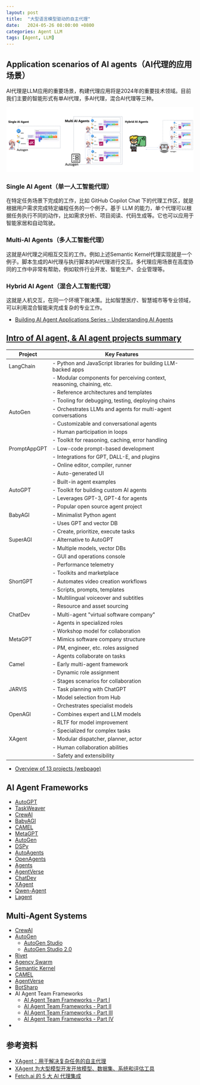 ```yaml
---
layout: post
title:  "大型语言模型驱动的自主代理"
date:   2024-05-26 08:00:00 +0800
categories: Agent LLM
tags: [Agent, LLM]
---
```


## Application scenarios of AI agents（AI代理的应用场景）
AI代理是LLM应用的重要场景，构建代理应用将是2024年的重要技术领域。目前我们主要的智能形式有单AI代理，多AI代理，混合AI代理等三种。

![](/images/2024/Agent/hybridAgent.png)

### Single AI Agent（单一人工智能代理）
在特定任务场景下完成的工作，比如 GitHub Copilot Chat 下的代理工作区，就是根据用户需求完成特定编程任务的一个例子。基于 LLM 的能力，单个代理可以根据任务执行不同的动作，比如需求分析、项目阅读、代码生成等。它也可以应用于智能家居和自动驾驶。

### Multi-AI Agents（多人工智能代理）
这就是AI代理之间相互交互的工作。例如上述Semantic Kernel代理实现就是一个例子。脚本生成的AI代理与执行脚本的AI代理进行交互。多代理应用场景在高度协同的工作中非常有帮助，例如软件行业开发、智能生产、企业管理等。

### Hybrid AI Agent（混合人工智能代理）
这就是人机交互，在同一个环境下做决策。比如智慧医疗、智慧城市等专业领域，可以利用混合智能来完成复杂的专业工作。

- [Building AI Agent Applications Series - Understanding AI Agents](https://techcommunity.microsoft.com/t5/educator-developer-blog/building-ai-agent-applications-series-understanding-ai-agents/ba-p/4046944)


## [Intro of AI agent, & AI agent projects summary](https://medium.com/@henryhengluo/intro-of-ai-agent-ai-agent-projects-summary-52f4a364ab86)

| Project       | Key Features                                                                                          |
|---------------|-------------------------------------------------------------------------------------------------------|
| LangChain     | - Python and JavaScript libraries for building LLM-backed apps                                        |
|               | - Modular components for perceiving context, reasoning, chaining, etc.                               |
|               | - Reference architectures and templates                                                              |
|               | - Tooling for debugging, testing, deploying chains                                                   |
| AutoGen       | - Orchestrates LLMs and agents for multi-agent conversations                                          |
|               | - Customizable and conversational agents                                                             |
|               | - Human participation in loops                                                                       |
|               | - Toolkit for reasoning, caching, error handling                                                     |
| PromptAppGPT  | - Low-code prompt-based development                                                                   |
|               | - Integrations for GPT, DALL-E, and plugins                                                          |
|               | - Online editor, compiler, runner                                                                     |
|               | - Auto-generated UI                                                                                   |
|               | - Built-in agent examples                                                                             |
| AutoGPT       | - Toolkit for building custom AI agents                                                               |
|               | - Leverages GPT-3, GPT-4 for agents                                                                    |
|               | - Popular open source agent project                                                                   |
| BabyAGI       | - Minimalist Python agent                                                                             |
|               | - Uses GPT and vector DB                                                                              |
|               | - Create, prioritize, execute tasks                                                                   |
| SuperAGI      | - Alternative to AutoGPT                                                                              |
|               | - Multiple models, vector DBs                                                                         |
|               | - GUI and operations console                                                                          |
|               | - Performance telemetry                                                                              |
|               | - Toolkits and marketplace                                                                            |
| ShortGPT      | - Automates video creation workflows                                                                  |
|               | - Scripts, prompts, templates                                                                         |
|               | - Multilingual voiceover and subtitles                                                               |
|               | - Resource and asset sourcing                                                                         |
| ChatDev       | - Multi-agent "virtual software company"                                                              |
|               | - Agents in specialized roles                                                                         |
|               | - Workshop model for collaboration                                                                    |
| MetaGPT       | - Mimics software company structure                                                                   |
|               | - PM, engineer, etc. roles assigned                                                                   |
|               | - Agents collaborate on tasks                                                                         |
| Camel         | - Early multi-agent framework                                                                         |
|               | - Dynamic role assignment                                                                             |
|               | - Stages scenarios for collaboration                                                                  |
| JARVIS        | - Task planning with ChatGPT                                                                          |
|               | - Model selection from Hub                                                                            |
|               | - Orchestrates specialist models                                                                      |
| OpenAGI       | - Combines expert and LLM models                                                                      |
|               | - RLTF for model improvement                                                                          |
|               | - Specialized for complex tasks                                                                       |
| XAgent        | - Modular dispatcher, planner, actor                                                                  |
|               | - Human collaboration abilities                                                                       |
|               | - Safety and extensibility                                                                            |

- [Overview of 13 projects (webpage)](https://script.google.com/macros/s/AKfycbwm6MFGFxFKHauvyj-Z34uQTJakbOFIaRTPEp9MOaBvcK5NvlLdvPbZer1lo0LjTVu1tA/exec)


## AI Agent Frameworks
- [AutoGPT](https://github.com/Significant-Gravitas/AutoGPT)
- [TaskWeaver](https://github.com/microsoft/TaskWeaver)
- [CrewAI](https://github.com/joaomdmoura/crewAI)
- [BabyAGI](https://github.com/yoheinakajima/babyagi)
- [CAMEL](https://github.com/camel-ai/camel)
- [MetaGPT](https://github.com/geekan/MetaGPT)
- [AutoGen](https://github.com/microsoft/autogen)
- [DSPy](https://github.com/stanfordnlp/dspy)
- [AutoAgents](https://github.com/Link-AGI/AutoAgents)
- [OpenAgents](https://github.com/xlang-ai/OpenAgents)
- [Agents](https://github.com/aiwaves-cn/agents)
- [AgentVerse](https://github.com/OpenBMB/AgentVerse)
- [ChatDev](https://github.com/OpenBMB/ChatDev)
- [XAgent](https://github.com/OpenBMB/XAgent)
- [Qwen-Agent](https://github.com/QwenLM/Qwen-Agent)
- [Lagent](https://github.com/InternLM/lagent)


## Multi-Agent Systems
- [CrewAI](https://www.crewai.com/)
- [AutoGen](https://microsoft.github.io/autogen/)
    - [AutoGen Studio](https://github.com/microsoft/autogen/tree/main/samples/apps/autogen-studio)
    - [AutoGen Studio 2.0](https://autogen-studio.com/autogen-studio-ui)
- [Rivet](https://rivet.ironcladapp.com/)
- [Agency Swarm](https://github.com/VRSEN/agency-swarm)
- [Semantic Kernel](https://learn.microsoft.com/en-us/semantic-kernel/overview/)
- [CAMEL](https://github.com/camel-ai/camel)
- [AgentVerse](https://github.com/OpenBMB/AgentVerse)
- [BotSharp](https://github.com/SciSharp/BotSharp)
- AI Agent Team Frameworks
    - [AI Agent Team Frameworks - Part I](https://www.linkedin.com/pulse/ai-agent-team-frameworks-part-i-p%C3%A9ter-balogh-1xanf)
    - [AI Agent Team Frameworks - Part II](https://www.linkedin.com/pulse/ai-agent-team-frameworks-part-ii-p%C3%A9ter-balogh-zj1uf)
    - [AI Agent Team Frameworks - Part III](https://www.linkedin.com/pulse/ai-agent-team-frameworks-part-iii-p%C3%A9ter-balogh-hscuf)
    - [AI Agent Team Frameworks - Part IV](https://www.linkedin.com/pulse/ai-agent-team-frameworks-part-iv-p%C3%A9ter-balogh-yya8e)
- []()


## 参考资料
- [XAgent：用于解决复杂任务的自主代理](https://blog.x-agent.net/blog/xagent/)
- [XAgent 为大型模型开发开放模型、数据集、系统和评估工具](https://blog.x-agent.net/projects/)
- [Fetch.ai 的 5 大 AI 代理集成](https://fetch.ai/blog/fetch-ai-s-top-5-AI-Agent-integrations)
